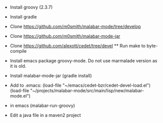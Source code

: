 * Install groovy (2.3.7)
* Install gradle
* Clone https://github.com/m0smith/malabar-mode/tree/develop
* Clone https://github.com/m0smith/malabar-mode-jar
* Clone https://github.com/alexott/cedet/tree/devel
** Run make to byte-compile
* Install emacs package groovy-mode.  Do not use marmalade version as it is old.
* Install malabar-mode-jar (gradle install)
* Add to .emacs: 
(load-file "~/emacs/cedet-bzr/cedet-devel-load.el")
(load-file "~/projects/malabar-mode/src/main/lisp/new/malabar-mode.el")

* in emacs (malabar-run-groovy)
* Edit a java file in a maven2 project

